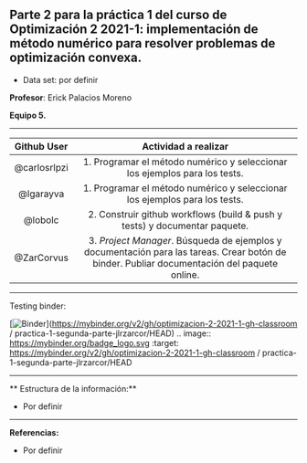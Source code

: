 ## Parte 2 para la práctica 1 del curso de Optimización 2 2021-1: implementación de método numérico para resolver problemas de optimización convexa.

* Data set: por definir

**Profesor**: Erick Palacios Moreno

**Equipo 5.**
______

| Github User  | Actividad a realizar                                                       |
|:------------:|:--------------------------------------------------------------------------:|
| @carlosrlpzi | 1. Programar el método numérico y seleccionar los ejemplos para los tests. |
| @lgarayva    | 1. Programar el método numérico y seleccionar los ejemplos para los tests. |
| @lobolc      | 2. Construir github workflows (build & push y tests) y documentar paquete. |
| @ZarCorvus   | 3. _Project Manager_. Búsqueda de ejemplos y documentación para las tareas. Crear botón de binder. Publiar documentación del paquete online. |

______

Testing binder:

[![Binder](https://mybinder.org/badge_logo.svg)](https://mybinder.org/v2/gh/optimizacion-2-2021-1-gh-classroom / practica-1-segunda-parte-jlrzarcor/HEAD)
.. image:: https://mybinder.org/badge_logo.svg
 :target: https://mybinder.org/v2/gh/optimizacion-2-2021-1-gh-classroom / practica-1-segunda-parte-jlrzarcor/HEAD
______

** Estructura de la información:**
* Por definir

______
**Referencias:**

* Por definir
